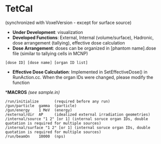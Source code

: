 # TetCal
(synchronized with VoxelVersion - except for surface source)

* __Under Development__: visualization
* __Developed Functions__: External, Internal (volume/surface), Hadronic, dose arrangement (tallying), effective dose calculation
* __Dose Arrangement__: doses can be organized in [phantom name].dose file (similar to tallying cells in MCNP)
```
[dose ID] [dose name] [organ ID list]
```
* __Effective Dose Calculation__: Implemented in SetEffectiveDose() in RunAction.cc. When the organ IDs were changed, please modify the function

*__MACROS__ _(see sample.in)_
```
/run/initialize       (required before any run)
/gun/particle  gamma  (particle)
/gun/energy    1 MeV  (energy)
/external/dir  AP     (idealized external irradiation geometries)
/internal/source "1 2" [or 1] (internal soruce organ IDs, double quotation is required for multiple sources) 
/internal/surface "1 2" [or 1] (internal soruce organ IDs, double quotation is required for multiple sources) 
/run/beamOn    10000  (nps)
```
